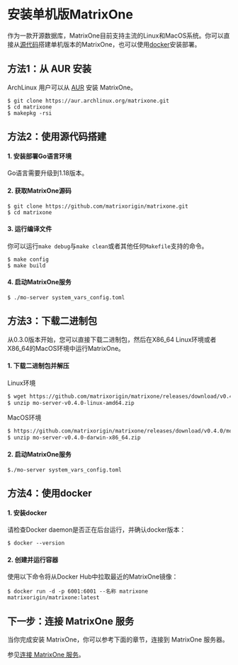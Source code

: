 # **安装单机版MatrixOne**

作为一款开源数据库，MatrixOne目前支持主流的Linux和MacOS系统。你可以直接从[源代码](#使用源代码搭建)搭建单机版本的MatrixOne，也可以使用[docker](#使用docker)安装部署。

## **方法1：从 AUR 安装**

ArchLinux 用户可以从 [AUR](https://aur.archlinux.org/packages/matrixone) 安装 MatrixOne。

```
$ git clone https://aur.archlinux.org/matrixone.git
$ cd matrixone
$ makepkg -rsi
```

## **方法2：使用源代码搭建**

#### 1. 安装部署Go语言环境

Go语言需要升级到1.18版本。

#### 2. 获取MatrixOne源码

```
$ git clone https://github.com/matrixorigin/matrixone.git
$ cd matrixone
```

#### 3. 运行编译文件

你可以运行`make debug`与`make clean`或者其他任何`Makefile`支持的命令。

```
$ make config
$ make build
```

#### 4. 启动MatrixOne服务

```
$ ./mo-server system_vars_config.toml
```

## **方法3：下载二进制包**

从0.3.0版本开始，您可以直接下载二进制包，然后在X86_64 Linux环境或者X86_64的MacOS环境中运行MatrixOne。

#### 1. 下载二进制包并解压

Linux环境

```bash
$ wget https://github.com/matrixorigin/matrixone/releases/download/v0.4.0/mo-server-v0.4.0-linux-amd64.zip
$ unzip mo-server-v0.4.0-linux-amd64.zip
```

MacOS环境

```bash
$ https://github.com/matrixorigin/matrixone/releases/download/v0.4.0/mo-server-v0.4.0-darwin-x86_64.zip
$ unzip mo-server-v0.4.0-darwin-x86_64.zip
```

#### 2. 启动MatrixOne服务

```
$./mo-server system_vars_config.toml
```

## **方法4：使用docker**

#### 1. 安装docker

请检查Docker daemon是否正在后台运行，并确认docker版本：

```
$ docker --version
```

#### 2. 创建并运行容器

使用以下命令将从Docker Hub中拉取最近的MatrixOne镜像：

```
$ docker run -d -p 6001:6001 --名称 matrixone matrixorigin/matrixone:latest
```

## 下一步：连接 MatrixOne 服务

当你完成安装 MatrixOne，你可以参考下面的章节，连接到 MatrixOne 服务器。

参见[连接 MatrixOne 服务](https://docs.matrixorigin.io/0.4.0/MatrixOne/Get-Started/connect-to-matrixone-server/#2-connect-to-matrixone-server.html)。
